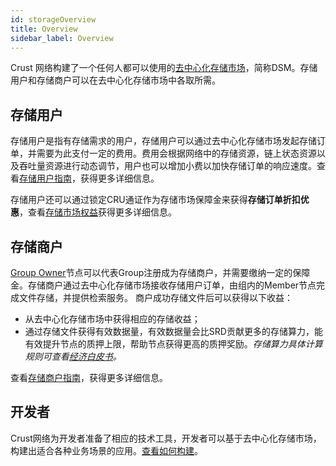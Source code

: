```yaml
---
id: storageOverview
title: Overview
sidebar_label: Overview
---
```


Crust 网络构建了一个任何人都可以使用的[去中心化存储市场](DSM.md)，简称DSM。存储用户和存储商户可以在去中心化存储市场中各取所需。

## 存储用户

存储用户是指有存储需求的用户，存储用户可以通过去中心化存储市场发起存储订单，并需要为此支付一定的费用。费用会根据网络中的存储资源，链上状态资源以及吞吐量资源进行动态调节，用户也可以增加小费以加快存储订单的响应速度。查看[存储用户指南](storageUserGuide.md)，获得更多详细信息。

存储用户还可以通过锁定CRU通证作为存储市场保障金来获得**存储订单折扣优惠**，查看[存储市场权益](marketBenefits.md)获得更多详细信息。

## 存储商户

[Group Owner](ownerNode.md)节点可以代表Group注册成为存储商户，并需要缴纳一定的保障金。存储商户通过去中心化存储市场接收存储用户订单，由组内的Member节点完成文件存储，并提供检索服务。
商户成功存储文件后可以获得以下收益：

* 从去中心化存储市场中获得相应的存储收益；
* 通过存储文件获得有效数据量，有效数据量会比SRD贡献更多的存储算力，能有效提升节点的质押上限，帮助节点获得更高的质押奖励。*存储算力具体计算规则可查看[经济白皮书](https://ipfs-hk.decoo.io/ipfs/Qmdy2Hqdxoq2PuAkvoDZ5SqYjAKym58Gh39Lm5gPChyHwL)。*

查看[存储商户指南](merchantGuidance.md)，获得更多详细信息。

## 开发者

Crust网络为开发者准备了相应的技术工具，开发者可以基于去中心化存储市场，构建出适合各种业务场景的应用。[查看如何构建](build-getting-started.md)。
